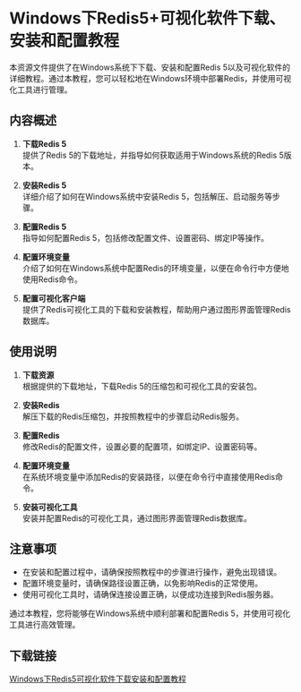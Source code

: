 # Windows下Redis5+可视化软件下载、安装和配置教程

本资源文件提供了在Windows系统下下载、安装和配置Redis 5以及可视化软件的详细教程。通过本教程，您可以轻松地在Windows环境中部署Redis，并使用可视化工具进行管理。

## 内容概述

1. **下载Redis 5**  
   提供了Redis 5的下载地址，并指导如何获取适用于Windows系统的Redis 5版本。

2. **安装Redis 5**  
   详细介绍了如何在Windows系统中安装Redis 5，包括解压、启动服务等步骤。

3. **配置Redis 5**  
   指导如何配置Redis 5，包括修改配置文件、设置密码、绑定IP等操作。

4. **配置环境变量**  
   介绍了如何在Windows系统中配置Redis的环境变量，以便在命令行中方便地使用Redis命令。

5. **配置可视化客户端**  
   提供了Redis可视化工具的下载和安装教程，帮助用户通过图形界面管理Redis数据库。

## 使用说明

1. **下载资源**  
   根据提供的下载地址，下载Redis 5的压缩包和可视化工具的安装包。

2. **安装Redis**  
   解压下载的Redis压缩包，并按照教程中的步骤启动Redis服务。

3. **配置Redis**  
   修改Redis的配置文件，设置必要的配置项，如绑定IP、设置密码等。

4. **配置环境变量**  
   在系统环境变量中添加Redis的安装路径，以便在命令行中直接使用Redis命令。

5. **安装可视化工具**  
   安装并配置Redis的可视化工具，通过图形界面管理Redis数据库。

## 注意事项

- 在安装和配置过程中，请确保按照教程中的步骤进行操作，避免出现错误。
- 配置环境变量时，请确保路径设置正确，以免影响Redis的正常使用。
- 使用可视化工具时，请确保连接设置正确，以便成功连接到Redis服务器。

通过本教程，您将能够在Windows系统中顺利部署和配置Redis 5，并使用可视化工具进行高效管理。

## 下载链接

[Windows下Redis5可视化软件下载安装和配置教程](https://pan.quark.cn/s/7cda4adf12e1)